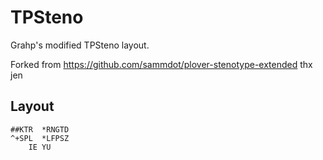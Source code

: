 # TPSteno

Grahp's modified TPSteno layout.

Forked from https://github.com/sammdot/plover-stenotype-extended thx jen

## Layout

```
##KTR  *RNGTD
^+SPL  *LFPSZ
    IE YU
```
